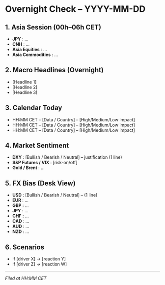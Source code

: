 # Overnight Check – YYYY-MM-DD

## 1. Asia Session (00h–06h CET)
- **JPY** : ...
- **CNH** : ...
- **Asia Equities** : ...
- **Asia Commodities** : ...

## 2. Macro Headlines (Overnight)
- [Headline 1]
- [Headline 2]
- [Headline 3]

## 3. Calendar Today
- HH:MM CET – [Data / Country] – [High/Medium/Low impact]
- HH:MM CET – [Data / Country] – [High/Medium/Low impact]
- HH:MM CET – [Data / Country] – [High/Medium/Low impact]

## 4. Market Sentiment
- **DXY** : [Bullish / Bearish / Neutral] – justification (1 line)
- **S&P Futures / VIX** : [risk-on/off]
- **Gold / Brent** : ...

## 5. FX Bias (Desk View)
- **USD** : [Bullish / Bearish / Neutral] – (1 line)
- **EUR** : ...
- **GBP** : ...
- **JPY** : ...
- **CHF** : ...
- **CAD** : ...
- **AUD** : ...
- **NZD** : ...

## 6. Scenarios
- If [driver X] → [reaction Y]
- If [driver Z] → [reaction W]

---
*Filed at HH:MM CET*
